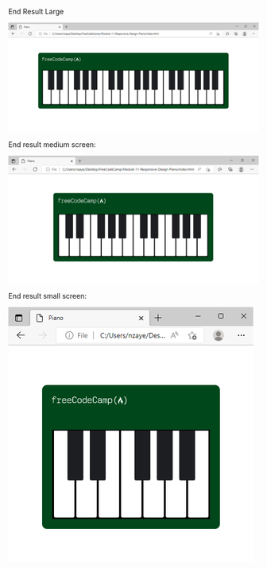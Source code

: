 End Result Large

<img src="https://github.com/nzayem/FreeCodeCamp/blob/main/Module-11-CSS-Responsive-Design/End-Result-Large.png">

End result medium screen:

<img src="https://github.com/nzayem/FreeCodeCamp/blob/main/Module-11-CSS-Responsive-Design/End-Result-Medium.png">

End result small screen:

<img src="https://github.com/nzayem/FreeCodeCamp/blob/main/Module-11-CSS-Responsive-Design/End-Result-small.png">
